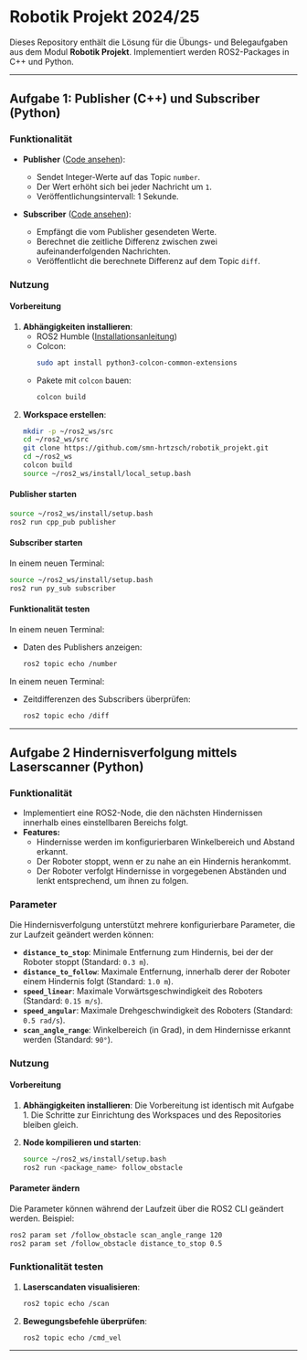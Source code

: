# Robotik Projekt 2024/25

Dieses Repository enthält die Lösung für die Übungs- und Belegaufgaben aus dem Modul **Robotik Projekt**. Implementiert werden ROS2-Packages in C++ und Python. 

---

## Aufgabe 1: Publisher (C++) und Subscriber (Python)

### Funktionalität
- **Publisher** ([Code ansehen](https://github.com/smn-hrtzsch/robotik_projekt/blob/main/src/cpp_pub/src/publisher_member_function.cpp)):
  - Sendet Integer-Werte auf das Topic `number`.
  - Der Wert erhöht sich bei jeder Nachricht um `1`.
  - Veröffentlichungsintervall: 1 Sekunde.
  
- **Subscriber** ([Code ansehen](https://github.com/smn-hrtzsch/robotik_projekt/blob/main/src/py_sub/py_sub/subscriber_member_function.py)):
  - Empfängt die vom Publisher gesendeten Werte.
  - Berechnet die zeitliche Differenz zwischen zwei aufeinanderfolgenden Nachrichten.
  - Veröffentlicht die berechnete Differenz auf dem Topic `diff`.

### Nutzung

#### Vorbereitung
1. **Abhängigkeiten installieren**:
    - ROS2 Humble ([Installationsanleitung](https://docs.ros.org/en/humble/Installation/Ubuntu-Install-Debs.html))
    - Colcon:
      ```bash
      sudo apt install python3-colcon-common-extensions
      ```
    - Pakete mit `colcon` bauen:
      ```bash
      colcon build
      ```
2. **Workspace erstellen**:
   ```bash
   mkdir -p ~/ros2_ws/src
   cd ~/ros2_ws/src
   git clone https://github.com/smn-hrtzsch/robotik_projekt.git
   cd ~/ros2_ws
   colcon build
   source ~/ros2_ws/install/local_setup.bash
   ```

#### Publisher starten
  ```bash
  source ~/ros2_ws/install/setup.bash
  ros2 run cpp_pub publisher
  ```

#### Subscriber starten
In einem neuen Terminal:
```bash
source ~/ros2_ws/install/setup.bash
ros2 run py_sub subscriber
```

#### Funktionalität testen
In einem neuen Terminal:
- Daten des Publishers anzeigen:
  ```bash
  ros2 topic echo /number
  ```
In einem neuen Terminal:
- Zeitdifferenzen des Subscribers überprüfen:
  ```bash
  ros2 topic echo /diff
  ```

---

## Aufgabe 2 Hindernisverfolgung mittels Laserscanner (Python)

### Funktionalität
- Implementiert eine ROS2-Node, die den nächsten Hindernissen innerhalb eines einstellbaren Bereichs folgt.
- **Features:**
  - Hindernisse werden im konfigurierbaren Winkelbereich und Abstand erkannt.
  - Der Roboter stoppt, wenn er zu nahe an ein Hindernis herankommt.
  - Der Roboter verfolgt Hindernisse in vorgegebenen Abständen und lenkt entsprechend, um ihnen zu folgen.

### Parameter
Die Hindernisverfolgung unterstützt mehrere konfigurierbare Parameter, die zur Laufzeit geändert werden können:
- **`distance_to_stop`**: Minimale Entfernung zum Hindernis, bei der der Roboter stoppt (Standard: `0.3 m`).
- **`distance_to_follow`**: Maximale Entfernung, innerhalb derer der Roboter einem Hindernis folgt (Standard: `1.0 m`).
- **`speed_linear`**: Maximale Vorwärtsgeschwindigkeit des Roboters (Standard: `0.15 m/s`).
- **`speed_angular`**: Maximale Drehgeschwindigkeit des Roboters (Standard: `0.5 rad/s`).
- **`scan_angle_range`**: Winkelbereich (in Grad), in dem Hindernisse erkannt werden (Standard: `90°`).

### Nutzung

#### Vorbereitung
1. **Abhängigkeiten installieren**:
   Die Vorbereitung ist identisch mit Aufgabe 1. Die Schritte zur Einrichtung des Workspaces und des Repositories bleiben gleich.

2. **Node kompilieren und starten**:
   ```bash
   source ~/ros2_ws/install/setup.bash
   ros2 run <package_name> follow_obstacle
   ```

#### Parameter ändern
Die Parameter können während der Laufzeit über die ROS2 CLI geändert werden. Beispiel:
```bash
ros2 param set /follow_obstacle scan_angle_range 120
ros2 param set /follow_obstacle distance_to_stop 0.5
```

### Funktionalität testen
1. **Laserscandaten visualisieren**:
   ```bash
   ros2 topic echo /scan
   ```

2. **Bewegungsbefehle überprüfen**:
   ```bash
   ros2 topic echo /cmd_vel
   ```

---

